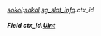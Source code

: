 _[sokol](../../modules/sokol/sokol-module.md):[sokol](../../modules/sokol/sokol-module.md).[sg\_slot\_info](../../modules/sokol/sokol-sg_slot_info.md).ctx\_id_
##### Field ctx\_id:[UInt](../../modules/wonkey/wonkey-types-uint.md)
